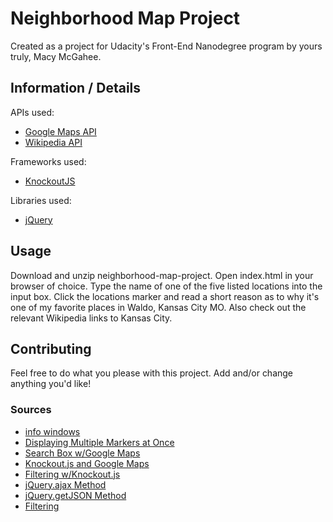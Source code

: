# Neighborhood Map Project

Created as a project for Udacity's Front-End Nanodegree program by yours truly, Macy McGahee.


## Information / Details

APIs used:
* [Google Maps API](https://developers.google.com/maps/documentation/)
* [Wikipedia API](https://www.mediawiki.org/wiki/API:Main_page)

Frameworks used:
* [KnockoutJS](http://knockoutjs.com/documentation/introduction.html)

Libraries used:
* [jQuery](https://api.jquery.com/)


## Usage

Download and unzip neighborhood-map-project. Open index.html in your browser of choice. Type the name of one of the five listed locations into the input box. Click the locations marker and read a short reason as to why it's one of my favorite places in Waldo, Kansas City MO. Also check out the relevant Wikipedia links to Kansas City.


## Contributing

Feel free to do what you please with this project. Add and/or change anything you'd like!


### Sources

* [info windows](https://developers.google.com/maps/documentation/javascript/examples/infowindow-simple)
* [Displaying Multiple Markers at Once](https://wrightshq.com/playground/placing-multiple-markers-on-a-google-map-using-api-3/)
* [Search Box w/Google Maps](https://www.youtube.com/watch?v=2n_r0NDekgc)
* [Knockout.js and Google Maps](https://www.packtpub.com/books/content/using-google-maps-apis-knockoutjs)
* [Filtering w/Knockout.js](https://stackoverflow.com/questions/29667134/knockout-search-in-observable-array)
* [jQuery.ajax Method](http://api.jquery.com/jquery.ajax/)
* [jQuery.getJSON Method](http://api.jquery.com/jquery.getjson/)
* [Filtering](https://forums.asp.net/t/2028168.aspx?How+To+Filter+KnockoutJS+Data+By+two+Fields+or+more+)
